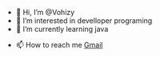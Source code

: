 - 👋 Hi, I’m @Vohizy
- 👀 I’m interested in develloper programing 
- 🌱 I’m currently learning java
<!--- - 💞️ I’m looking to collaborate on ... --->
- 📫 How to reach me [Gmail](hei.vohizy@gmail.com)

<!---
Vohizy/Vohizy is a ✨ special ✨ repository because its `README.md` (this file) appears on your GitHub profile.
You can click the Preview link to take a look at your changes.
--->
